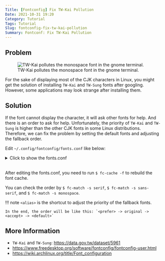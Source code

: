 ```yaml
---
Title: [Fontconfig] Fix TW-Kai Pollution
Date: 2021-10-31 19:20
Category: Tutorial
Tags: Tutorial
Slug: fontconfig-fix-tw-kai-pollution
Summary: Fontconf: Fix TW-Kai Pollution
---
```


## Problem

<div class="text-center">
  <figure class="figure">
    <img src="{attach}/images/fontconfig-fix-tw-kai-pollution-1.png" class="figure-img img-fluid rounded" alt="TW-Kai pollutes the monospace font in the gnome terminal.">
    <figcaption class="figure-caption text-center">TW-Kai pollutes the monospace font in the gnome terminal.</figcaption>
  </figure>
</div>

For the sake of displaying most of the CJK characters in Linux, you might get the solution of installing `TW-Kai` and `TW-Sung` fonts after googling.
However, some applications may look strange after installing them.

## Solution

If the font cannot display the character, it will ask other fonts for help. And there is an order to ask for help.
Unfortunately, the priority of `TW-Kai` and `TW-Sung` is higher than the other CJK fonts in some Linux distributions.
Therefore, we can fix the problem by setting the default fonts and adjusting the fallback order.

Edit `~/.config/fontconfig/fonts.conf` like below:

<details>

<summary>Click to show the fonts.conf</summary>

<br>

```xml
<?xml version="1.0"?>
<!DOCTYPE fontconfig SYSTEM "fonts.dtd">

<fontconfig>

    <!-- Default serif fonts -->
    <match>
        <test name="family">
            <string>serif</string>
        </test>
        <edit name="family" mode="prepend" binding="strong">
            <string>Noto Serif</string>
            <string>Noto Serif CJK TC</string>
            <string>Noto Serif CJK SC</string>
            <string>Noto Serif CJK JP</string>
            <string>Noto Serif CJK KR</string>
        </edit>
    </match>

    <!-- Default sans-serif font -->
    <match>
        <test name="family">
            <string>sans-serif</string>
        </test>
        <edit name="family" mode="prepend" binding="strong">
            <string>Noto Sans</string>
            <string>Noto Sans CJK TC</string>
            <string>Noto Sans CJK SC</string>
            <string>Noto Sans CJK JP</string>
            <string>Noto Sans CJK KR</string>
        </edit>
    </match>

    <!-- Default monospace fonts -->
    <match>
        <test name="family">
            <string>monospace</string>
        </test>
        <edit name="family" mode="prepend" binding="strong">
            <string>Inconsolata</string>
            <string>Noto Sans Mono CJK TC</string>
            <string>Noto Sans Mono CJK SC</string>
            <string>Noto Sans Mono CJK JP</string>
            <string>Noto Sans Mono CJK KR</string>
        </edit>
    </match>

    <!-- Fallback fonts preference order -->
    <alias>
        <family>serif</family>
        <prefer>
            <family>Noto Serif</family>
            <family>Noto Serif CJK TC</family>
            <family>Noto Serif CJK SC</family>
            <family>Noto Serif CJK JP</family>
            <family>Noto Serif CJK KR</family>
            <family>Noto Color Emoji</family>
            <family>Noto Emoji</family>
        </prefer>
        <default>
            <family>TW-Sung</family>
            <family>TW-Sung-Plus</family>
            <family>TW-Sung-Ext-B</family>
            <family>TW-Kai</family>
            <family>TW-Kai-Plus</family>
            <family>TW-Kai-Ext-B</family>
        </default>
    </alias>
    <alias>
        <family>sans-serif</family>
        <prefer>
            <family>Noto Sans</family>
            <family>Noto Sans CJK TC</family>
            <family>Noto Sans CJK SC</family>
            <family>Noto Sans CJK JP</family>
            <family>Noto Sans CJK KR</family>
            <family>Noto Color Emoji</family>
            <family>Noto Emoji</family>
        </prefer>
        <default>
            <family>TW-Sung</family>
            <family>TW-Sung-Plus</family>
            <family>TW-Sung-Ext-B</family>
            <family>TW-Kai</family>
            <family>TW-Kai-Plus</family>
            <family>TW-Kai-Ext-B</family>
        </default>
    </alias>
    <alias>
        <family>monospace</family>
        <prefer>
            <family>Inconsolata</family>
            <family>Noto Sans Mono</family>
            <family>Noto Sans Mono CJK TC</family>
            <family>Noto Sans Mono CJK SC</family>
            <family>Noto Sans Mono CJK JP</family>
            <family>Noto Sans Mono CJK KR</family>
            <family>Noto Color Emoji</family>
            <family>Noto Emoji</family>
        </prefer>
        <default>
            <family>TW-Sung</family>
            <family>TW-Sung-Plus</family>
            <family>TW-Sung-Ext-B</family>
            <family>TW-Kai</family>
            <family>TW-Kai-Plus</family>
            <family>TW-Kai-Ext-B</family>
        </default>
    </alias>

</fontconfig>
```

</details>

<br>

After editing the fonts.conf, you need to run `$ fc-cache -f` to rebuild the font cache.

You can check the order by `$ fc-match -s serif`, `$ fc-match -s sans-serif`, and `$ fc-match -s monospace`.

!!! note
    `<alias>` is the shortcut to adjust the priority of the fallback fonts.
    
    In the end, the order will be like this: `<prefer> -> original -> <accept> -> <default>`

## More Information

- `TW-Kai` and `TW-Sung`: https://data.gov.tw/dataset/5961
- https://www.freedesktop.org/software/fontconfig/fontconfig-user.html
- https://wiki.archlinux.org/title/Font_configuration